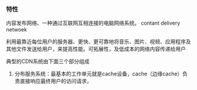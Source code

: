### 特性

内容发布网络、一种通过互联网互相连接的电脑网络系统。 contant delivery netwoek

利用最靠近每位用户的服务器、更快、更可靠地将音乐、图片、视频、应用程序及其他文件发送给用户，来提高性能。可拓展性，及低成本的网络内容传递给用户

典型的CDN系统由下面三个部分组成

1. 分布服务系统：最基本的工作单元就是cache设备，cache（边缘cache）负责直接响应最终用户的访问请求，